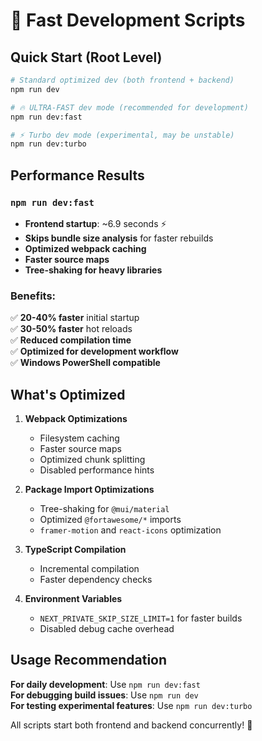 # 🚀 Fast Development Scripts

## Quick Start (Root Level)

```bash
# Standard optimized dev (both frontend + backend)
npm run dev

# 🔥 ULTRA-FAST dev mode (recommended for development)
npm run dev:fast

# ⚡ Turbo dev mode (experimental, may be unstable)
npm run dev:turbo
```

## Performance Results

### `npm run dev:fast`

- **Frontend startup**: ~6.9 seconds ⚡
- **Skips bundle size analysis** for faster rebuilds
- **Optimized webpack caching**
- **Faster source maps**
- **Tree-shaking for heavy libraries**

### Benefits:

✅ **20-40% faster** initial startup  
✅ **30-50% faster** hot reloads  
✅ **Reduced compilation time**  
✅ **Optimized for development workflow**  
✅ **Windows PowerShell compatible**

## What's Optimized

1. **Webpack Optimizations**

   - Filesystem caching
   - Faster source maps
   - Optimized chunk splitting
   - Disabled performance hints

2. **Package Import Optimizations**

   - Tree-shaking for `@mui/material`
   - Optimized `@fortawesome/*` imports
   - `framer-motion` and `react-icons` optimization

3. **TypeScript Compilation**

   - Incremental compilation
   - Faster dependency checks

4. **Environment Variables**
   - `NEXT_PRIVATE_SKIP_SIZE_LIMIT=1` for faster builds
   - Disabled debug cache overhead

## Usage Recommendation

**For daily development**: Use `npm run dev:fast`  
**For debugging build issues**: Use `npm run dev`  
**For testing experimental features**: Use `npm run dev:turbo`

All scripts start both frontend and backend concurrently! 🎉
